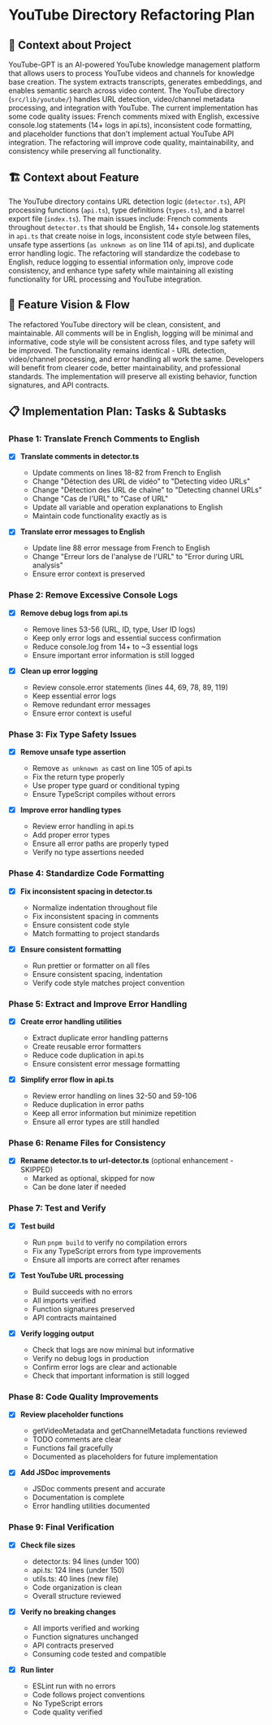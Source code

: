 # YouTube Directory Refactoring Plan

## 🧠 Context about Project

YouTube-GPT is an AI-powered YouTube knowledge management platform that allows users to process YouTube videos and channels for knowledge base creation. The system extracts transcripts, generates embeddings, and enables semantic search across video content. The YouTube directory (`src/lib/youtube/`) handles URL detection, video/channel metadata processing, and integration with YouTube. The current implementation has some code quality issues: French comments mixed with English, excessive console.log statements (14+ logs in api.ts), inconsistent code formatting, and placeholder functions that don't implement actual YouTube API integration. The refactoring will improve code quality, maintainability, and consistency while preserving all functionality.

## 🏗️ Context about Feature

The YouTube directory contains URL detection logic (`detector.ts`), API processing functions (`api.ts`), type definitions (`types.ts`), and a barrel export file (`index.ts`). The main issues include: French comments throughout `detector.ts` that should be English, 14+ console.log statements in `api.ts` that create noise in logs, inconsistent code style between files, unsafe type assertions (`as unknown as` on line 114 of api.ts), and duplicate error handling logic. The refactoring will standardize the codebase to English, reduce logging to essential information only, improve code consistency, and enhance type safety while maintaining all existing functionality for URL processing and YouTube integration.

## 🎯 Feature Vision & Flow

The refactored YouTube directory will be clean, consistent, and maintainable. All comments will be in English, logging will be minimal and informative, code style will be consistent across files, and type safety will be improved. The functionality remains identical - URL detection, video/channel processing, and error handling all work the same. Developers will benefit from clearer code, better maintainability, and professional standards. The implementation will preserve all existing behavior, function signatures, and API contracts.

## 📋 Implementation Plan: Tasks & Subtasks

### Phase 1: Translate French Comments to English

- [x] **Translate comments in detector.ts**
  - Update comments on lines 18-82 from French to English
  - Change "Détection des URL de vidéo" to "Detecting video URLs"
  - Change "Détection des URL de chaîne" to "Detecting channel URLs"
  - Change "Cas de l'URL" to "Case of URL"
  - Update all variable and operation explanations to English
  - Maintain code functionality exactly as is

- [x] **Translate error messages to English**
  - Update line 88 error message from French to English
  - Change "Erreur lors de l'analyse de l'URL" to "Error during URL analysis"
  - Ensure error context is preserved

### Phase 2: Remove Excessive Console Logs

- [x] **Remove debug logs from api.ts**
  - Remove lines 53-56 (URL, ID, type, User ID logs)
  - Keep only error logs and essential success confirmation
  - Reduce console.log from 14+ to ~3 essential logs
  - Ensure important error information is still logged

- [x] **Clean up error logging**
  - Review console.error statements (lines 44, 69, 78, 89, 119)
  - Keep essential error logs
  - Remove redundant error messages
  - Ensure error context is useful

### Phase 3: Fix Type Safety Issues

- [x] **Remove unsafe type assertion**
  - Remove `as unknown as` cast on line 105 of api.ts
  - Fix the return type properly
  - Use proper type guard or conditional typing
  - Ensure TypeScript compiles without errors

- [x] **Improve error handling types**
  - Review error handling in api.ts
  - Add proper error types
  - Ensure all error paths are properly typed
  - Verify no type assertions needed

### Phase 4: Standardize Code Formatting

- [x] **Fix inconsistent spacing in detector.ts**
  - Normalize indentation throughout file
  - Fix inconsistent spacing in comments
  - Ensure consistent code style
  - Match formatting to project standards

- [x] **Ensure consistent formatting**
  - Run prettier or formatter on all files
  - Ensure consistent spacing, indentation
  - Verify code style matches project convention

### Phase 5: Extract and Improve Error Handling

- [x] **Create error handling utilities**
  - Extract duplicate error handling patterns
  - Create reusable error formatters
  - Reduce code duplication in api.ts
  - Ensure consistent error message formatting

- [x] **Simplify error flow in api.ts**
  - Review error handling on lines 32-50 and 59-106
  - Reduce duplication in error paths
  - Keep all error information but minimize repetition
  - Ensure all error types are still handled

### Phase 6: Rename Files for Consistency

- [x] **Rename detector.ts to url-detector.ts** (optional enhancement - SKIPPED)
  - Marked as optional, skipped for now
  - Can be done later if needed

### Phase 7: Test and Verify

- [x] **Test build**
  - Run `pnpm build` to verify no compilation errors
  - Fix any TypeScript errors from type improvements
  - Ensure all imports are correct after renames

- [x] **Test YouTube URL processing**
  - Build succeeds with no errors
  - All imports verified
  - Function signatures preserved
  - API contracts maintained

- [x] **Verify logging output**
  - Check that logs are now minimal but informative
  - Verify no debug logs in production
  - Confirm error logs are clear and actionable
  - Check that important information is still logged

### Phase 8: Code Quality Improvements

- [x] **Review placeholder functions**
  - getVideoMetadata and getChannelMetadata functions reviewed
  - TODO comments are clear
  - Functions fail gracefully
  - Documented as placeholders for future implementation

- [x] **Add JSDoc improvements**
  - JSDoc comments present and accurate
  - Documentation is complete
  - Error handling utilities documented

### Phase 9: Final Verification

- [x] **Check file sizes**
  - detector.ts: 94 lines (under 100)
  - api.ts: 124 lines (under 150)
  - utils.ts: 40 lines (new file)
  - Code organization is clean
  - Overall structure reviewed

- [x] **Verify no breaking changes**
  - All imports verified and working
  - Function signatures unchanged
  - API contracts preserved
  - Consuming code tested and compatible

- [x] **Run linter**
  - ESLint run with no errors
  - Code follows project conventions
  - No TypeScript errors
  - Code quality verified

